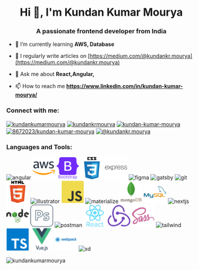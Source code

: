 
<!--
**kundankumarmourya/kundankumarmourya** is a ✨ _special_ ✨ repository because its `README.md` (this file) appears on your GitHub profile.

Here are some ideas to get you started:

- 🔭 I’m currently working on ...
- 🌱 I’m currently learning ...
- 👯 I’m looking to collaborate on ...
- 🤔 I’m looking for help with ...
- 💬 Ask me about ...
- 📫 How to reach me: ...
- 😄 Pronouns: ...
- ⚡ Fun fact: ...
-->
<h1 align="center">Hi 👋, I'm Kundan Kumar Mourya</h1>
<h3 align="center">A passionate frontend developer from India</h3>

- 🌱 I’m currently learning **AWS, Database**

- 📝 I regularly write articles on [https://medium.com/@kundankr.mourya](https://medium.com/@kundankr.mourya)

- 💬 Ask me about **React,Angular,**

- 📫 How to reach me **https://www.linkedin.com/in/kundan-kumar-mourya/**

<h3 align="left">Connect with me:</h3>
<p align="left">
<a href="https://codepen.io/kundankumarmourya" target="blank"><img align="center" src="https://raw.githubusercontent.com/rahuldkjain/github-profile-readme-generator/master/src/images/icons/Social/codepen.svg" alt="kundankumarmourya" height="30" width="40" /></a>
<a href="https://twitter.com/kundankrmourya" target="blank"><img align="center" src="https://raw.githubusercontent.com/rahuldkjain/github-profile-readme-generator/master/src/images/icons/Social/twitter.svg" alt="kundankrmourya" height="30" width="40" /></a>
<a href="https://linkedin.com/in/kundan-kumar-mourya" target="blank"><img align="center" src="https://raw.githubusercontent.com/rahuldkjain/github-profile-readme-generator/master/src/images/icons/Social/linked-in-alt.svg" alt="kundan-kumar-mourya" height="30" width="40" /></a>
<a href="https://stackoverflow.com/users/8672023/kundan-kumar-mourya" target="blank"><img align="center" src="https://raw.githubusercontent.com/rahuldkjain/github-profile-readme-generator/master/src/images/icons/Social/stack-overflow.svg" alt="8672023/kundan-kumar-mourya" height="30" width="40" /></a>
<a href="https://medium.com/@kundankr.mourya" target="blank"><img align="center" src="https://raw.githubusercontent.com/rahuldkjain/github-profile-readme-generator/master/src/images/icons/Social/medium.svg" alt="@kundankr.mourya" height="30" width="40" /></a>
</p>

<h3 align="left">Languages and Tools:</h3>
<p align="left"> 
    <img src="https://angular.io/assets/images/logos/angular/angular.svg" alt="angular" width="60" height="60"/>
    <img src="https://raw.githubusercontent.com/devicons/devicon/master/icons/amazonwebservices/amazonwebservices-original-wordmark.svg" alt="aws" width="60" height="60"/> 
    <img src="https://raw.githubusercontent.com/devicons/devicon/master/icons/bootstrap/bootstrap-plain-wordmark.svg" alt="bootstrap" width="60" height="60"/>
    <img src="https://raw.githubusercontent.com/devicons/devicon/master/icons/css3/css3-original-wordmark.svg" alt="css3" width="60" height="60"/> 
    <img src="https://raw.githubusercontent.com/devicons/devicon/master/icons/express/express-original-wordmark.svg" alt="express" width="60" height="60"/> 
    <img src="https://www.vectorlogo.zone/logos/figma/figma-icon.svg" alt="figma" width="60" height="60"/>
    <img src="https://www.vectorlogo.zone/logos/gatsbyjs/gatsbyjs-icon.svg" alt="gatsby" width="60" height="60"/> 
    <img src="https://www.vectorlogo.zone/logos/git-scm/git-scm-icon.svg" alt="git" width="60" height="60"/> 
    <img src="https://raw.githubusercontent.com/devicons/devicon/master/icons/html5/html5-original-wordmark.svg" alt="html5" width="60" height="60"/> 
    <img src="https://www.vectorlogo.zone/logos/adobe_illustrator/adobe_illustrator-icon.svg" alt="illustrator" width="60" height="60"/> 
    <img src="https://raw.githubusercontent.com/devicons/devicon/master/icons/javascript/javascript-original.svg" alt="javascript" width="60" height="60"/> 
    <img src="https://raw.githubusercontent.com/prplx/svg-logos/5585531d45d294869c4eaab4d7cf2e9c167710a9/svg/materialize.svg" alt="materialize" width="60" height="60"/> 
    <img src="https://raw.githubusercontent.com/devicons/devicon/master/icons/mongodb/mongodb-original-wordmark.svg" alt="mongodb" width="60" height="60"/> 
    <img src="https://raw.githubusercontent.com/devicons/devicon/master/icons/mysql/mysql-original-wordmark.svg" alt="mysql" width="60" height="60"/> 
    <img src="https://cdn.worldvectorlogo.com/logos/nextjs-2.svg" alt="nextjs" width="60" height="60"/>
    <img src="https://raw.githubusercontent.com/devicons/devicon/master/icons/nodejs/nodejs-original-wordmark.svg" alt="nodejs" width="60" height="60"/> 
    <img src="https://raw.githubusercontent.com/devicons/devicon/master/icons/photoshop/photoshop-line.svg" alt="photoshop" width="60" height="60"/>
    <img src="https://www.vectorlogo.zone/logos/getpostman/getpostman-icon.svg" alt="postman" width="60" height="60"/>
    <img src="https://raw.githubusercontent.com/devicons/devicon/master/icons/react/react-original-wordmark.svg" alt="react" width="60" height="60"/>
    <img src="https://raw.githubusercontent.com/devicons/devicon/master/icons/redux/redux-original.svg" alt="redux" width="60" height="60"/> 
    <img src="https://raw.githubusercontent.com/devicons/devicon/master/icons/sass/sass-original.svg" alt="sass" width="60" height="60"/>
    <img src="https://www.vectorlogo.zone/logos/tailwindcss/tailwindcss-icon.svg" alt="tailwind" width="60" height="60"/>
    <img src="https://raw.githubusercontent.com/devicons/devicon/master/icons/typescript/typescript-original.svg" alt="typescript" width="60" height="60"/> 
    <img src="https://raw.githubusercontent.com/devicons/devicon/master/icons/vuejs/vuejs-original-wordmark.svg" alt="vuejs" width="60" height="60"/> 
    <img src="https://raw.githubusercontent.com/devicons/devicon/d00d0969292a6569d45b06d3f350f463a0107b0d/icons/webpack/webpack-original-wordmark.svg" alt="webpack" width="60" height="60"/> 
    <img src="https://upload.wikimedia.org/wikipedia/commons/c/c2/Adobe_XD_CC_icon.svg" alt="xd" width="60" height="60"/> 
    </p>


<p><img align="left" src="https://github-readme-stats.vercel.app/api/top-langs?username=kundankumarmourya&show_icons=true&locale=en&layout=compact" alt="kundankumarmourya" /></p>

